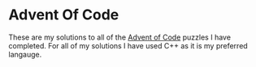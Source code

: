 # Advent Of Code

These are my solutions to all of the [Advent of Code](https://adventofcode.com/about) puzzles I have completed.
For all of my solutions I have used C++ as it is my preferred langauge. 
